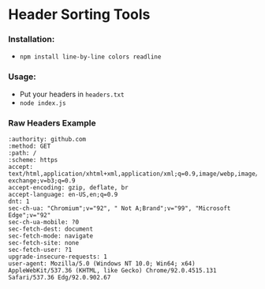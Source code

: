 # Header Sorting Tools

### Installation:
- `npm install line-by-line colors readline`

### Usage:
- Put your headers in `headers.txt`
- `node index.js`

### Raw Headers Example
```
:authority: github.com
:method: GET
:path: /
:scheme: https
accept: text/html,application/xhtml+xml,application/xml;q=0.9,image/webp,image/apng,*/*;q=0.8,application/signed-exchange;v=b3;q=0.9
accept-encoding: gzip, deflate, br
accept-language: en-US,en;q=0.9
dnt: 1
sec-ch-ua: "Chromium";v="92", " Not A;Brand";v="99", "Microsoft Edge";v="92"
sec-ch-ua-mobile: ?0
sec-fetch-dest: document
sec-fetch-mode: navigate
sec-fetch-site: none
sec-fetch-user: ?1
upgrade-insecure-requests: 1
user-agent: Mozilla/5.0 (Windows NT 10.0; Win64; x64) AppleWebKit/537.36 (KHTML, like Gecko) Chrome/92.0.4515.131 Safari/537.36 Edg/92.0.902.67
```
